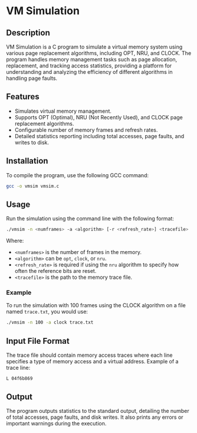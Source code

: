 # VM Simulation

## Description
VM Simulation is a C program to simulate a virtual memory system using various page replacement algorithms, including OPT, NRU, and CLOCK. The program handles memory management tasks such as page allocation, replacement, and tracking access statistics, providing a platform for understanding and analyzing the efficiency of different algorithms in handling page faults.

## Features
- Simulates virtual memory management.
- Supports OPT (Optimal), NRU (Not Recently Used), and CLOCK page replacement algorithms.
- Configurable number of memory frames and refresh rates.
- Detailed statistics reporting including total accesses, page faults, and writes to disk.

## Installation
To compile the program, use the following GCC command:
```bash
gcc -o vmsim vmsim.c
```

## Usage
Run the simulation using the command line with the following format:
```bash
./vmsim -n <numframes> -a <algorithm> [-r <refresh_rate>] <tracefile>
```
Where:
- `<numframes>` is the number of frames in the memory.
- `<algorithm>` can be `opt`, `clock`, or `nru`.
- `<refresh_rate>` is required if using the `nru` algorithm to specify how often the reference bits are reset.
- `<tracefile>` is the path to the memory trace file.

### Example
To run the simulation with 100 frames using the CLOCK algorithm on a file named `trace.txt`, you would use:
```bash
./vmsim -n 100 -a clock trace.txt
```

## Input File Format
The trace file should contain memory access traces where each line specifies a type of memory access and a virtual address. Example of a trace line:
```
L 04f6b869
```

## Output
The program outputs statistics to the standard output, detailing the number of total accesses, page faults, and disk writes. It also prints any errors or important warnings during the execution.
